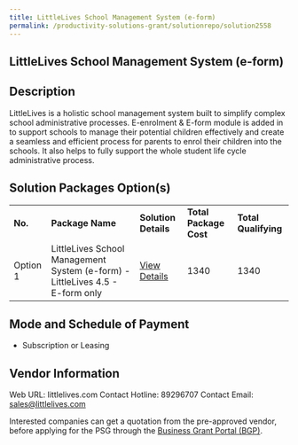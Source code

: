 ```yaml
---
title: LittleLives School Management System (e-form)
permalink: /productivity-solutions-grant/solutionrepo/solution2558
---
```


## LittleLives School Management System (e-form)

## Description

LittleLives is a holistic school management system built to simplify complex school administrative processes. E-enrolment & E-form module is added in to support schools to manage their potential children effectively and create a seamless and efficient process for parents to enrol their children into the schools. It also helps to fully support the whole student life cycle administrative process.

## Solution Packages Option(s)

<table>
<tr>
<td><b>No.</b></td>
<td><b>Package Name</b></td>
<td><b>Solution Details</b></td>
<td><b>Total Package Cost</b></td>
<td><b>Total Qualifying</b></td>
</tr>
<tr>
<td>Option 1</td>
<td>LittleLives School Management System (e-form) - LittleLives 4.5 - E-form only </td>
<td><a href='https://www.gobusiness.gov.sg/images/psg/LittleLives_(e-form)_20210381_Desensitised_Annex_3.pdf'>View Details</a></td>
<td>1340</td>
<td>1340</td>
</tr>
</table>

## Mode and Schedule of Payment

 - Subscription or Leasing

## Vendor Information

 Web URL: littlelives.com 
Contact Hotline: 89296707 
Contact Email: sales@littlelives.com 


Interested companies can get a quotation from the pre-approved vendor, before applying for the PSG through the <a href='https://www.businessgrants.gov.sg/'>Business Grant Portal (BGP)</a>.

<script src="/jquery/resize-tables.js"></script>
